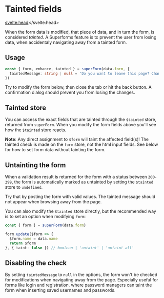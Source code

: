 <script lang="ts">
	import Form from './Form.svelte'
  import Next from '$lib/Next.svelte'
	import SuperDebug from 'sveltekit-superforms/client/SuperDebug.svelte'
  import { concepts } from '$lib/navigation/sections'

	export let data;
</script>

# Tainted fields

<svelte:head><title>Tainted form fields</title></svelte:head>

When the form data is modified, that piece of data, and in turn the form, is considered _tainted_. A Superforms feature is to prevent the user from losing data, when accidentaly navigating away from a tainted form.

## Usage

```ts
const { form, enhance, tainted } = superForm(data.form, {
  taintedMessage: string | null = 'Do you want to leave this page? Changes you made may not be saved.'
})
```

Try to modify the form below, then close the tab or hit the back button. A confirmation dialog should prevent you from losing the changes.

<Form {data} />

## Tainted store

You can access the exact fields that are tainted through the `$tainted` store, returned from `superForm`. When you modify the form fields above you'll see how the `$tainted` store reacts.

**Note:** Any direct assignment to `$form` will taint the affected field(s)! The tainted check is made on the `form` store, not the html input fields. See below for how to set form data without tainting the form.

## Untainting the form

When a validation result is returned for the form with a status between `200-299`, the form is automatically marked as untainted by setting the `$tainted` store to `undefined`.

Try that by posting the form with valid values. The tainted message should not appear when browsing away from the page.

You can also modify the `$tainted` store directly, but the recommended way is to set an option when modifying `form`:

```ts
const { form } = superForm(data.form)

form.update($form => {
  $form.name = data.name
  return $form
}, { taint: false }) // boolean | 'untaint' | 'untaint-all'
```

## Disabling the check

By setting `taintedMessage` to `null` in the options, the form won't be checked for modifications when navigating away from the page. Especially useful for forms like login and registration, where password managers can taint the form when inserting saved usernames and passwords.

<Next section={concepts} />
